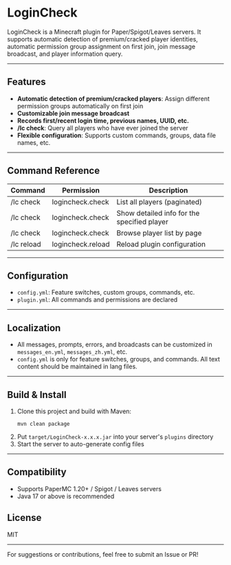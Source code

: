 <!-- [English/中文] Switch: [English](README_en.md) | [中文](README.md) -->

# LoginCheck

LoginCheck is a Minecraft plugin for Paper/Spigot/Leaves servers. It supports automatic detection of premium/cracked player identities, automatic permission group assignment on first join, join message broadcast, and player information query.

---

## Features

- **Automatic detection of premium/cracked players**: Assign different permission groups automatically on first join
- **Customizable join message broadcast**
- **Records first/recent login time, previous names, UUID, etc.**
- **/lc check**: Query all players who have ever joined the server
- **Flexible configuration**: Supports custom commands, groups, data file names, etc.

---

## Command Reference

| Command                      | Permission          | Description                                 |
|------------------------------|---------------------|---------------------------------------------|
| /lc check                    | logincheck.check    | List all players (paginated)                |
| /lc check <player>           | logincheck.check    | Show detailed info for the specified player |
| /lc check <page>             | logincheck.check    | Browse player list by page                  |
| /lc reload                   | logincheck.reload   | Reload plugin configuration                 |

---

## Configuration

- `config.yml`: Feature switches, custom groups, commands, etc.
- `plugin.yml`: All commands and permissions are declared

---

## Localization

- All messages, prompts, errors, and broadcasts can be customized in `messages_en.yml`, `messages_zh.yml`, etc.
- `config.yml` is only for feature switches, groups, and commands. All text content should be maintained in lang files.

---


## Build & Install

1. Clone this project and build with Maven:
   ```shell
   mvn clean package
   ```
2. Put `target/LoginCheck-x.x.x.jar` into your server's `plugins` directory
3. Start the server to auto-generate config files

---

## Compatibility

- Supports PaperMC 1.20+ / Spigot / Leaves servers
- Java 17 or above is recommended

## License

MIT

---

For suggestions or contributions, feel free to submit an Issue or PR!